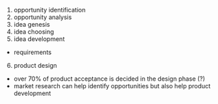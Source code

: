 1. opportunity identification
2. opportunity analysis
3. idea genesis
4. idea choosing
5. idea development

- requirements

6. product design

- over 70% of product acceptance is decided in the design phase (?)
- market research can help identify opportunities but also help product development
